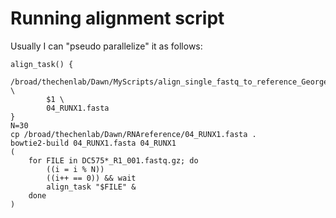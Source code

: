 # Running alignment script

Usually I can "pseudo parallelize" it as follows:

```
align_task() {
    /broad/thechenlab/Dawn/MyScripts/align_single_fastq_to_reference_George_TRACE_pythonPileup.sh \
        $1 \
        04_RUNX1.fasta
}
N=30
cp /broad/thechenlab/Dawn/RNAreference/04_RUNX1.fasta .
bowtie2-build 04_RUNX1.fasta 04_RUNX1
(
    for FILE in DC575*_R1_001.fastq.gz; do
        ((i = i % N))
        ((i++ == 0)) && wait
        align_task "$FILE" &
    done
)
```


